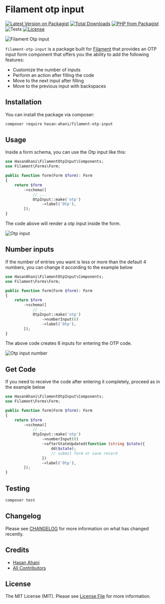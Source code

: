 # Filament otp input

[![Latest Version on Packagist](https://img.shields.io/packagist/v/hasan-ahani/filament-otp-input.svg?style=flat-square)](https://packagist.org/packages/hasan-ahani/filament-otp-input)
[![Total Downloads](https://img.shields.io/packagist/dt/hasan-ahani/filament-otp-input.svg?style=flat-square)](https://packagist.org/packages/hasan-ahani/filament-otp-input)
[![PHP from Packagist](https://img.shields.io/packagist/php-v/hasan-ahani/filament-otp-input?style=flat-square)](https://packagist.org/packages/hasan-ahani/filament-otp-input)
![Tests](https://github.com/hasan-ahani/filament-otp-input/workflows/Tests/badge.svg?style=flat-square)
[![License](https://img.shields.io/github/license/hasan-ahani/filament-otp-input?style=flat-square)](https://github.com/hasan-ahani/filament-otp-input/blob/main/LICENSE.md)

<img class="filament-hidden" src="https://raw.githubusercontent.com/hasan-ahani/filament-otp-input/master/docs/thumbnail.jpg" alt="Filament Otp input" />

`filament-otp-input` is a package built for [Filament](https://filamentphp.com) that provides an OTP input form component that offers you the ability to add the following
features:

-   Customize the number of inputs
-   Perform an action after filling the code
-   Move to the next input after filling
-   Move to the previous input with backspaces



## Installation

You can install the package via composer:

```bash
composer require hasan-ahani/filament-otp-input
```

## Usage
Inside a form schema, you can use the Otp input like this:
```php
use HasanAhani\FilamentOtpInput\Components;
use Filament\Forms\Form;

public function form(Form $form): Form
{
    return $form
        ->schema([
            // ...
            OtpInput::make('otp')
                ->label('Otp'),
        ]);
}
```
The code above will render a otp input inside the form.

 ![Otp input](https://raw.githubusercontent.com/hasan-ahani/filament-otp-input/master/docs/otp.png)

## Number inputs
If the number of entries you want is less or more than the default 4 numbers, you can change it according to the example below
```php
use HasanAhani\FilamentOtpInput\Components;
use Filament\Forms\Form;

public function form(Form $form): Form
{
    return $form
        ->schema([
            // ...
            OtpInput::make('otp')
                ->numberInput(6)
                ->label('Otp'),
        ]);
}
```
The above code creates 6 inputs for entering the OTP code.

![Otp input number](https://raw.githubusercontent.com/hasan-ahani/filament-otp-input/master/docs/otp-number.png)

## Get Code
If you need to receive the code after entering it completely, proceed as in the example below
```php
use HasanAhani\FilamentOtpInput\Components;
use Filament\Forms\Form;

public function form(Form $form): Form
{
    return $form
        ->schema([
            // ...
            OtpInput::make('otp')
                ->numberInput(8)
                ->afterStateUpdated(function (string $state){
                    dd($state);
                    // submit form or save record
                })
                ->label('Otp'),
        ]);
}
```

## Testing

```bash
composer test
```

## Changelog

Please see [CHANGELOG](https://github.com/hasan-ahani/filament-otp-input/blob/master/CHANGELOG.md) for more information on what has changed recently.

## Credits

- [Hasan Ahani](https://github.com/hasan-ahani)
- [All Contributors](https://github.com/hasan-ahani/filament-otp-input/graphs/contributors)

## License

The MIT License (MIT). Please see [License File](https://github.com/hasan-ahani/blob/master/LICENSE.md) for more information.
